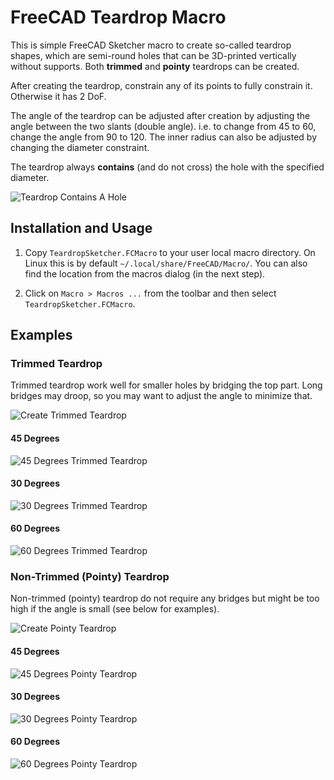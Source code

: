 # FreeCAD Teardrop Macro

This is simple FreeCAD Sketcher macro to create so-called teardrop shapes, which are semi-round holes that can be 3D-printed vertically without supports.
Both **trimmed** and **pointy** teardrops can be created.

After creating the teardrop, constrain any of its points to fully constrain it. Otherwise it has 2 DoF.

The angle of the teardrop can be adjusted after creation by adjusting the angle between the two slants (double angle). i.e. to change from 45 to 60, change the angle from 90 to 120. The inner radius can also be adjusted by changing the diameter constraint.

The teardrop always **contains** (and do not cross) the hole with the specified diameter.

![Teardrop Contains A Hole](img/teardrop_contains_hole.jpg)

## Installation and Usage

1. Copy `TeardropSketcher.FCMacro` to your user local macro directory. On Linux this is by default `~/.local/share/FreeCAD/Macro/`.
   You can also find the location from the macros dialog (in the next step).

2. Click on `Macro > Macros ...` from the toolbar and then select `TeardropSketcher.FCMacro`.

## Examples

### Trimmed Teardrop

Trimmed teardrop work well for smaller holes by bridging the top part. Long bridges may droop, so you may want to adjust the angle to minimize that.

![Create Trimmed Teardrop](img/create_trimmed_teardrop.jpg)

#### 45 Degrees

![45 Degrees Trimmed Teardrop](img/trimmed_45deg.jpg)

#### 30 Degrees

![30 Degrees Trimmed Teardrop](img/trimmed_30deg.jpg)

#### 60 Degrees

![60 Degrees Trimmed Teardrop](img/trimmed_60deg.jpg)

### Non-Trimmed (Pointy) Teardrop

Non-trimmed (pointy) teardrop do not require any bridges but might be too high if the angle is small (see below for examples).

![Create Pointy Teardrop](img/create_pointy_teardrop.jpg)

#### 45 Degrees

![45 Degrees Pointy Teardrop](img/pointy_45deg.jpg)

#### 30 Degrees

![30 Degrees Pointy Teardrop](img/pointy_30deg.jpg)

#### 60 Degrees

![60 Degrees Pointy Teardrop](img/pointy_60deg.jpg)
